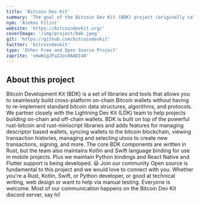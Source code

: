```yaml
---
title: 'Bitcoin Dev Kit'
summary: 'The goal of the Bitcoin Dev Kit (BDK) project (originally called Magical Bitcoin 🧙) is to provide libraries and tools that make it 10x easier to build secure, full featured, cross-platform on-chain Bitcoin wallets. All BDK components are designed to be lightweight and modular so that they can be adapted for virtually any use-case: from single-sig mobile wallets to multi-billion-dollar cold storage vaults.'
nym: 'Alekos Filini'
website: 'https://bitcoindevkit.org/'
coverImage: '/img/project/bdk.jpeg'
git: 'https://github.com/bitcoindevkit'
twitter: 'bitcoindevkit'
type: 'Other Free and Open Source Project'
zaprite: 'vmwW1gJFaZ2os0AADI48'
---
```


## About this project

Bitcoin Development Kit (BDK) is a set of libraries and tools that allows you to seamlessly build cross-platform on-chain Bitcoin wallets without having to re-implement standard bitcoin data structures, algorithms, and protocols. We partner closely with the Lightning Dev Kit (LDK) team to help projects building on-chain and off-chain wallets. BDK is built on top of the powerful rust-bitcoin and rust-miniscript libraries and adds features for managing descriptor based wallets, syncing wallets to the bitcoin blockchain, viewing transaction histories, managing and selecting utxos to create new transactions, signing, and more. The core BDK components are written in Rust, but the team also maintains Kotlin and Swift language binding for use in mobile projects. Plus we maintain Python bindings and React Native and Flutter support is being developed. 😃 Join our community Open source is fundamental to this project and we would love to connect with you. Whether you're a Rust, Kotlin, Swift, or Python developer, or good at technical writing, web design or want to help via manual testing. Everyone is welcome. Most of our communication happens on the Bitcoin Dev Kit discord server, say hi!